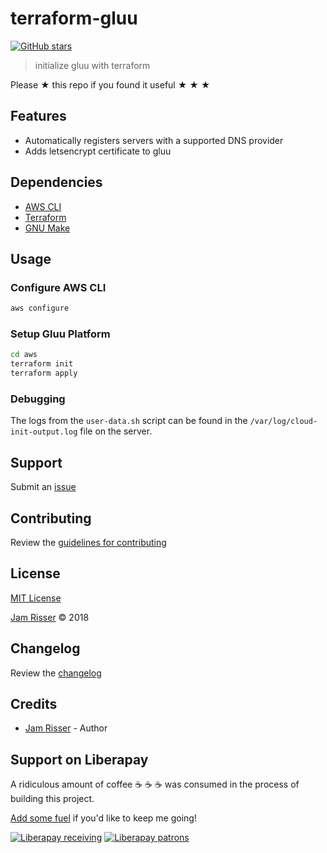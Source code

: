 # terraform-gluu

[![GitHub stars](https://img.shields.io/github/stars/codejamninja/terraform-gluu.svg?style=social&label=Stars)](https://github.com/codejamninja/terraform-gluu)

> initialize gluu with terraform

Please ★ this repo if you found it useful ★ ★ ★


## Features

* Automatically registers servers with a supported DNS provider
* Adds letsencrypt certificate to gluu


## Dependencies

* [AWS CLI](https://aws.amazon.com/cli)
* [Terraform](https://terraform.io)
* [GNU Make](https://www.gnu.org/software/make)


## Usage

### Configure AWS CLI

```sh
aws configure
```

### Setup Gluu Platform

```sh
cd aws
terraform init
terraform apply
```

### Debugging

The logs from the `user-data.sh` script can be found in the
`/var/log/cloud-init-output.log` file on the server.


## Support

Submit an [issue](https://github.com/codejamninja/terraform-gluu/issues/new)


## Contributing

Review the [guidelines for contributing](https://github.com/codejamninja/terraform-gluu/blob/master/CONTRIBUTING.md)


## License

[MIT License](https://github.com/codejamninja/terraform-gluu/blob/master/LICENSE)

[Jam Risser](https://codejam.ninja) © 2018


## Changelog

Review the [changelog](https://github.com/codejamninja/terraform-gluu/blob/master/CHANGELOG.md)


## Credits

* [Jam Risser](https://codejam.ninja) - Author


## Support on Liberapay

A ridiculous amount of coffee ☕ ☕ ☕ was consumed in the process of building this project.

[Add some fuel](https://liberapay.com/codejamninja/donate) if you'd like to keep me going!

[![Liberapay receiving](https://img.shields.io/liberapay/receives/codejamninja.svg?style=flat-square)](https://liberapay.com/codejamninja/donate)
[![Liberapay patrons](https://img.shields.io/liberapay/patrons/codejamninja.svg?style=flat-square)](https://liberapay.com/codejamninja/donate)
